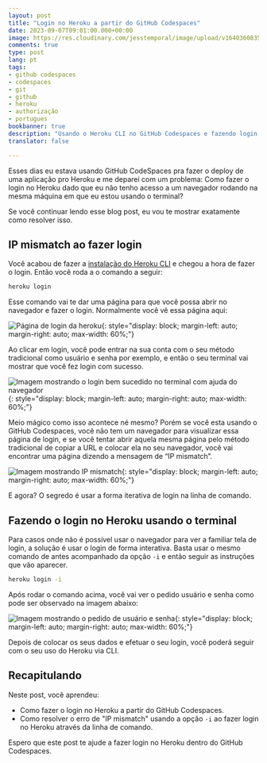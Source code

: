 ```yaml
---
layout: post
title: "Login no Heroku a partir do GitHub Codespaces"
date: 2023-09-07T09:01:00.000+00:00
image: https://res.cloudinary.com/jesstemporal/image/upload/v1640360835/covers/colinha_igmf4s.png
comments: true
type: post
lang: pt
tags:
- github codespaces
- codespaces
- git
- github
- heroku
- authorização
- portugues
bookbanner: true
description: "Usando o Heroku CLI no GitHub Codespaces e fazendo login sem navegador"
translator: false

---
```


Esses dias eu estava usando GitHub CodeSpaces pra fazer o deploy de uma aplicação pro Heroku e me deparei com um problema: Como fazer o login no Heroku dado que eu não tenho acesso a um navegador rodando na mesma máquina em que eu estou usando o terminal?

Se você continuar lendo esse blog post, eu vou te mostrar exatamente como resolver isso.

## IP mismatch ao fazer login

Você acabou de fazer a [instalação do Heroku CLI](https://devcenter.heroku.com/articles/heroku-cli#install-the-heroku-cli) e chegou a hora de fazer o login. Então você roda a o comando a seguir:

```bash
heroku login
```

Esse comando vai te dar uma página para que você possa abrir no navegador e fazer o login. Normalmente você vê essa página aqui:

![Página de login da heroku](https://res.cloudinary.com/jesstemporal/image/upload/v1694298910/heroku-login-page_sjnn6v.png){: style="display: block; margin-left: auto; margin-right: auto; max-width: 60%;"}

Ao clicar em login, você pode entrar na sua conta com o seu método tradicional como usuário e senha por exemplo, e então o seu terminal vai mostrar que você fez login com sucesso.

![Imagem mostrando o login bem sucedido no terminal com ajuda do navegador](https://res.cloudinary.com/jesstemporal/image/upload/v1694298869/heroku-successful-login-in-terminal_re304s.png){: style="display: block; margin-left: auto; margin-right: auto; max-width: 60%;"}

Meio mágico como isso acontece né mesmo? Porém se você esta usando o GitHub Codespaces, você não tem um navegador para visualizar essa página de login, e se você tentar abrir aquela mesma página pelo método tradicional de copiar a URL e colocar ela no seu navegador, você vai encontrar uma página dizendo a mensagem de “IP mismatch”.

![Imagem mostrando IP mismatch](https://res.cloudinary.com/jesstemporal/image/upload/v1694297874/ip-mismatch-after-heroku-login_poxcig.png){: style="display: block; margin-left: auto; margin-right: auto; max-width: 60%;"}

E agora? O segredo é usar a forma iterativa de login na linha de comando.

## **Fazendo o login no Heroku usando o terminal**

Para casos onde não é possível usar o navegador para ver a familiar tela de login, a solução é usar o login de forma interativa. Basta usar o mesmo comando de antes acompanhado da opção `-i` e então seguir as instruções que vão aparecer.

```bash
heroku login -i
```

Após rodar o comando acima, você vai ver o pedido usuário e senha como pode ser observado na imagem abaixo:

![Imagem mostrando o pedido de usuário e senha](https://res.cloudinary.com/jesstemporal/image/upload/v1694299186/heroku-login-cli-credentials-requested_jfes5u.png){: style="display: block; margin-left: auto; margin-right: auto; max-width: 60%;"}

Depois de colocar os seus dados e efetuar o seu login, você poderá seguir com o seu uso do Heroku via CLI.

## Recapitulando

Neste post, você aprendeu:

- Como fazer o login no Heroku a partir do GitHub Codespaces.
- Como resolver o erro de "IP mismatch" usando a opção `-i` ao fazer login no Heroku através da linha de comando.

Espero que este post te ajude a fazer login no Heroku dentro do GitHub Codespaces.